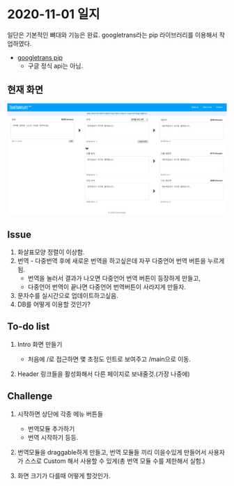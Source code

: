 # 2020-11-01 일지
일단은 기본적인 뼈대와 기능은 완료. googletrans라는 pip 라이브러리를 이용해서 작업하였다.

- [googletrans pip](https://pypi.org/project/googletrans/)
    - 구글 정식 api는 아님.

## 현재 화면
![image](https://github.com/SoohanC/TranTranslate/blob/master/dev_record/images/TranTranslate%202020-11-01%2012-33-11.png?raw=true)

## Issue
1. 화살표모양 정렬이 이상함.
2. 번역 - 다중번역 후에 새로운 번역을 하고싶은데 자꾸 다중언어 번역 버튼을 누르게됨.
    -   번역을 눌러서 결과가 나오면 다중언어 번역 버튼이 등장하게 만들고,
    -   다중언어 번역이 끝나면 다중언어 번역버튼이 사라지게 만들자.
3. 문자수를 실시간으로 업데이트하고싶음.
4. DB를 어떻게 이용할 것인가?

## To-do list
1. Intro 화면 만들기
    - 처음에 /로 접근하면 몇 초정도 인트로 보여주고 /main으로 이동.

2. Header 링크들을 활성화해서 다른 페이지로 보내줄것.(가장 나중에)




## Challenge
1. 시작하면 상단에 각종 메뉴 버튼들
    - 번역모듈 추가하기
    - 번역 시작하기 등등.

2. 번역모듈을 draggable하게 만들고, 번역 모듈들 끼리 이을수있게 만들어서 사용자가 스스로 Custom 해서 사용할 수 있게(총 번역 모듈 수를 제한해서 실험.)

3. 화면 크기가 다를때 어떻게 할것인가.
